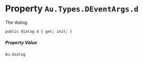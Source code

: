 # Property `Au.Types.DEventArgs.d`

The dialog.

```
public dialog d { get; init; }
```

##### Property Value

`Au.dialog`